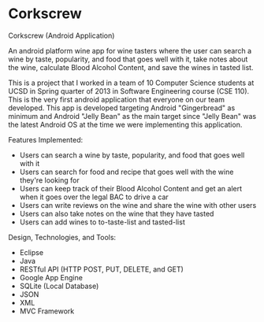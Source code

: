 # Corkscrew
Corkscrew (Android Application)

An android platform wine app for wine tasters where the user can search a wine by taste, popularity, and food that goes well with it, take notes about the wine, calculate Blood Alcohol Content, and save the wines in tasted list.

This is a project that I worked in a team of 10 Computer Science students at UCSD in Spring quarter of 2013
in Software Engineering course (CSE 110).
This is the very first android application that everyone on our team developed.
This app is developed targeting Android "Gingerbread" as minimum and Android "Jelly Bean" as the main target since
"Jelly Bean" was the latest Android OS at the time we were implementing this application.

Features Implemented:
- Users can search a wine by taste, popularity, and food that goes well with it
- Users can search for food and recipe that goes well with the wine they're looking for
- Users can keep track of their Blood Alcohol Content and get an alert when it goes over the legal BAC to drive a car
- Users can write reviews on the wine and share the wine with other users
- Users can also take notes on the wine that they have tasted
- Users can add wines to to-taste-list and tasted-list

Design, Technologies, and Tools:
- Eclipse
- Java
- RESTful API (HTTP POST, PUT, DELETE, and GET)
- Google App Engine
- SQLite (Local Database)
- JSON
- XML
- MVC Framework
